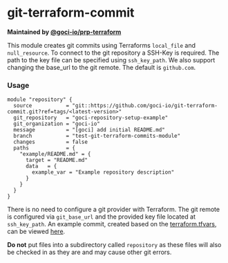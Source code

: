# git-terraform-commit

**Maintained by [@goci-io/prp-terraform](https://github.com/orgs/goci-io/teams/prp-terraform)**

This module creates git commits using Terraforms `local_file` and `null_resource`. 
To connect to the git repository a SSH-Key is required. The path to the key file can be specified using `ssh_key_path`.
We also support changing the base_url to the git remote. The default is `github.com`.

### Usage

```hcl
module "repository" {
  source           = "git::https://github.com/goci-io/git-terraform-commit.git?ref=tags/<latest-version>"
  git_repository   = "goci-repository-setup-example"
  git_organization = "goci-io"
  message          = "[goci] add initial README.md"
  branch           = "test-git-terraform-commits-module"
  changes          = false
  paths            = {
    "example/README.md" = {
      target = "README.md"
      data   = {
        example_var = "Example repository description"
      }
    }
  }
}
```

There is no need to configure a git provider with Terraform. The git remote is configured via `git_base_url` and the provided key file located at `ssh_key_path`. 
An example commit, created based on the [terraform.tfvars](https://github.com/goci-io/git-terraform-commit/tree/master/terraform.tfvars.example), can be viewed [here](https://github.com/goci-io/goci-repository-setup-example/compare/test-git-terraform-commits-module?expand=1).

**Do not** put files into a subdirectory called `repository` as these files will also be checked in as they are and may cause other git errors.
